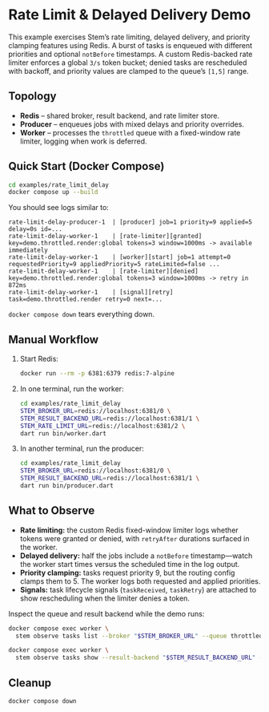 # Rate Limit & Delayed Delivery Demo

This example exercises Stem’s rate limiting, delayed delivery, and priority
clamping features using Redis. A burst of tasks is enqueued with different
priorities and optional `notBefore` timestamps. A custom Redis-backed rate
limiter enforces a global `3/s` token bucket; denied tasks are rescheduled with
backoff, and priority values are clamped to the queue’s `[1,5]` range.

## Topology

- **Redis** – shared broker, result backend, and rate limiter store.
- **Producer** – enqueues jobs with mixed delays and priority overrides.
- **Worker** – processes the `throttled` queue with a fixed-window rate limiter,
  logging when work is deferred.

## Quick Start (Docker Compose)

```bash
cd examples/rate_limit_delay
docker compose up --build
```

You should see logs similar to:

```
rate-limit-delay-producer-1  | [producer] job=1 priority=9 applied=5 delay=0s id=...
rate-limit-delay-worker-1    | [rate-limiter][granted] key=demo.throttled.render:global tokens=3 window=1000ms -> available immediately
rate-limit-delay-worker-1    | [worker][start] job=1 attempt=0 requestedPriority=9 appliedPriority=5 rateLimited=false ...
rate-limit-delay-worker-1    | [rate-limiter][denied] key=demo.throttled.render:global tokens=3 window=1000ms -> retry in 872ms
rate-limit-delay-worker-1    | [signal][retry] task=demo.throttled.render retry=0 next=...
```

`docker compose down` tears everything down.

## Manual Workflow

1. Start Redis:

   ```bash
   docker run --rm -p 6381:6379 redis:7-alpine
   ```

2. In one terminal, run the worker:

   ```bash
   cd examples/rate_limit_delay
   STEM_BROKER_URL=redis://localhost:6381/0 \
   STEM_RESULT_BACKEND_URL=redis://localhost:6381/1 \
   STEM_RATE_LIMIT_URL=redis://localhost:6381/2 \
   dart run bin/worker.dart
   ```

3. In another terminal, run the producer:

   ```bash
   cd examples/rate_limit_delay
   STEM_BROKER_URL=redis://localhost:6381/0 \
   STEM_RESULT_BACKEND_URL=redis://localhost:6381/1 \
   dart run bin/producer.dart
   ```

## What to Observe

- **Rate limiting:** the custom Redis fixed-window limiter logs whether tokens
  were granted or denied, with `retryAfter` durations surfaced in the worker.
- **Delayed delivery:** half the jobs include a `notBefore` timestamp—watch the
  worker start times versus the scheduled time in the log output.
- **Priority clamping:** tasks request priority 9, but the routing config clamps
  them to 5. The worker logs both requested and applied priorities.
- **Signals:** task lifecycle signals (`taskReceived`, `taskRetry`) are attached
  to show rescheduling when the limiter denies a token.

Inspect the queue and result backend while the demo runs:

```bash
docker compose exec worker \
  stem observe tasks list --broker "$STEM_BROKER_URL" --queue throttled

docker compose exec worker \
  stem observe tasks show --result-backend "$STEM_RESULT_BACKEND_URL" --id <TASK_ID>
```

## Cleanup

```bash
docker compose down
```
